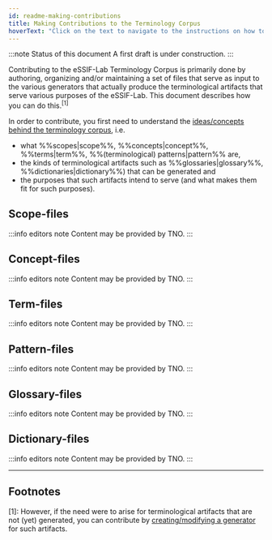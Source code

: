 ```yaml
---
id: readme-making-contributions
title: Making Contributions to the Terminology Corpus
hoverText: "Click on the text to navigate to the instructions on how to contribute to the terminology."
---
```


:::note Status of this document
A first draft is under construction.
:::

Contributing to the eSSIF-Lab Terminology Corpus is primarily done by authoring, organizing and/or maintaining a set of files that serve as input to the various generators that actually produce the terminological artifacts that serve various purposes of the eSSIF-Lab. This document describes how you can do this.<sup>[1]</sup>

In order to contribute, you first need to understand the [ideas/concepts behind the terminology corpus](essifLab-pattern-terminology), i.e. 
- what %%scopes|scope%%, %%concepts|concept%%, %%terms|term%%, %%(terminological) patterns|pattern%% are, 
- the kinds of terminological artifacts such as %%glossaries|glossary%%, %%dictionaries|dictionary%%) that can be generated and
- the purposes that such artifacts intend to serve (and what makes them fit for such purposes).

## Scope-files

:::info editors note
Content may be provided by TNO.
:::

## Concept-files

:::info editors note
Content may be provided by TNO.
:::

## Term-files

:::info editors note
Content may be provided by TNO.
:::

## Pattern-files

:::info editors note
Content may be provided by TNO.
:::

## Glossary-files

:::info editors note
Content may be provided by TNO.
:::

## Dictionary-files

:::info editors note
Content may be provided by TNO.
:::

---
## Footnotes

[1]: However, if the need were to arise for terminological artifacts that are not (yet) generated, you can contribute by [creating/modifying a generator](readme-generator-extensions) for such artifacts. 
